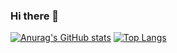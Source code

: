 ### Hi there 👋

<!--
**XiaoXiaoWu98/XiaoXiaoWu98** is a ✨ _special_ ✨ repository because its `README.md` (this file) appears on your GitHub profile.

Here are some ideas to get you started:

- 🔭 I’m currently working on ...
- 🌱 I’m currently learning ...
- 👯 I’m looking to collaborate on ...
- 🤔 I’m looking for help with ...
- 💬 Ask me about ...
- 📫 How to reach me: ...
- 😄 Pronouns: ...
- ⚡ Fun fact: ...
-->
[![Anurag's GitHub stats](https://github-readme-stats.vercel.app/api?username=XiaoXiaoWu98)](https://github.com/anuraghazra/github-readme-stats)
[![Top Langs](https://github-readme-stats.vercel.app/api/top-langs/?username=XiaoXiaoWu98)](https://github.com/anuraghazra/github-readme-stats)
